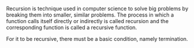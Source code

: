 Recursion is technique used in computer science to solve big problems by breaking them into smaller, similar problems. The process in which a function calls itself directly or indirectly is called recursion and the corresponding function is called a recursive function. 

For it to be recursive, there must be a basic condition, namely termination.
